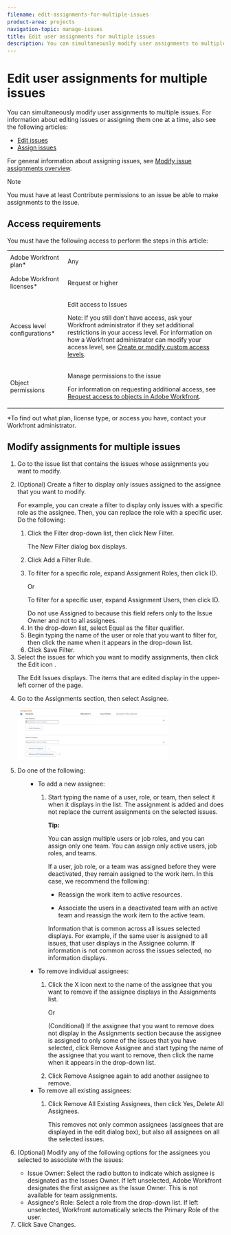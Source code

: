 ```yaml
---
filename: edit-assignments-for-multiple-issues
product-area: projects
navigation-topic: manage-issues
title: Edit user assignments for multiple issues
description: You can simultaneously modify user assignments to multiple issues. For information about editing issues or assigning them one at a time, also see the following articles:
---
```


# Edit user assignments for multiple issues

You can simultaneously modify user assignments to multiple issues.&nbsp;For information about editing issues or assigning them one at a time, also see the following articles:

* [Edit issues](../../../manage-work/issues/manage-issues/edit-issues.md) 
* [Assign issues](../../../manage-work/issues/manage-issues/assign-issues.md)

For general information about assigning issues, see [Modify issue assignments overview](../../../manage-work/issues/manage-issues/modify-issue-assignments-overview.md).

>[!NOTE]
>
>You must have at least Contribute permissions to an issue be able to make assignments to the issue.

## Access requirements

You must have the following access to perform the steps in this article:

<table cellspacing="0"> 
 <col> 
 <col> 
 <tbody> 
  <tr> 
   <td role="rowheader">Adobe Workfront plan*</td> 
   <td> <p>Any </p> </td> 
  </tr> 
  <tr> 
   <td role="rowheader">Adobe Workfront licenses*</td> 
   <td> <p>Request or higher</p> </td> 
  </tr> 
  <tr> 
   <td role="rowheader">Access level configurations*</td> 
   <td> <p>Edit access to Issues</p> <p>Note: If you still don't have access, ask your Workfront administrator if they set additional restrictions in your access level. For information on how a Workfront administrator can modify your access level, see <a href="../../../administration-and-setup/add-users/configure-and-grant-access/create-modify-access-levels.md" class="MCXref xref">Create or modify custom access levels</a>.</p> </td> 
  </tr> 
  <tr> 
   <td role="rowheader">Object permissions</td> 
   <td> <p>Manage permissions to the issue</p> <p>For information on requesting additional access, see <a href="../../../workfront-basics/grant-and-request-access-to-objects/request-access.md" class="MCXref xref">Request access to objects in Adobe Workfront</a>.</p> </td> 
  </tr> 
 </tbody> 
</table>

&#42;To find out what plan, license type, or access you have, contact your Workfront administrator.

<!--
When to modify user assignments on issues You might want to modify the user assignments for multiple issues for a variety of reasons, including the following: Users join or leave your team A user takes a vacation that extends beyond the issue due dates A specific role or user is set as the assignee for multiple issues and you want to quickly modify all items to be assigned to a different user or role
-->

## Modify assignments for multiple issues

<ol> 
 <li value="1">Go to the issue list that contains the&nbsp;issues whose assignments you want to modify. </li> 
 <li value="2"> <p>(Optional) Create a filter to display only issues assigned to the assignee that you want to modify.</p> <p>For example, you can create a filter to display only issues with a specific role as the assignee.&nbsp;Then, you can&nbsp;replace the role with a specific user. Do the following:</p> 
  <ol> 
   <li value="1"> <p>Click the <span class="bold">Filter</span>&nbsp;drop-down list, then click <span class="bold">New Filter</span>.</p> <p>The New Filter dialog box displays. </p> </li> 
   <li value="2">Click <span class="bold">Add a Filter Rule.</span></li> 
   <li value="3"> <p>To filter for a specific role, expand <span class="bold">Assignment Roles,</span>&nbsp;then click <span class="bold">ID.</span></p> <p>Or</p> <p>To filter for a specific user, expand <span class="bold">Assignment Users,</span>&nbsp;then click <span class="bold">ID.</span></p> <note type="tip">
     Do not use 
     <span class="bold">Assigned to</span>&nbsp;because this field refers only to the Issue Owner and not to all assignees.
    </note> </li> 
   <li value="4">In the drop-down list, select <span class="bold">Equal</span> as the filter qualifier.</li> 
   <li value="5">Begin typing the name of the user or role that you want to filter for, then click the name when it appears in the drop-down list.</li> 
   <li value="6">Click <span class="bold">Save Filter.</span></li> 
  </ol> </li> 
 <li value="3"> Select the issues for which you want to modify assignments, then click the Edit icon . <p>The <span class="bold">Edit Issues</span> displays. The items that are edited display in the upper-left corner of the page.</p> </li> 
 <li value="4"> <p>Go to the <span class="bold">Assignments</span> section, then select <span class="bold">Assignee</span>.</p> <p> <img src="assets/classic-assignmens-area-on-edit-box-350x119.png" style="width: 350;height: 119;"> </p> </li> 
 <li value="5">Do one of the following:
  <ol>
   <ul>
    <li>To add a new assignee: 
     <ol>
      <li value="1"><p>Start typing the name of a user, role, or team, then select it when it displays in the list. The assignment is added and does not replace the current assignments on the selected issues. </p>
       <div class="tip_one-tip-with_bullets" data-mc-autonum="<b>Tip: </b>">
        <span class="autonumber"><span><b>Tip: </b></span></span>
        <p>You can assign multiple users or job roles, and you can assign only one team. <span>You can assign only active users, <span>job roles</span>, and teams.</span></p>
        <p><span>If a user, <span>job role</span>, or a team was assigned before they were deactivated, they remain assigned to the work item. In this case, we recommend the following:</span></p>
        <ul>
         <li><p><span>Reassign the work item to active resources.</span></p></li>
         <li><p><span>Associate the users in a deactivated team with an active team and reassign the work item to the active team.</span></p></li>
        </ul>
       </div><p>Information that is common across all issues selected displays. For example, if the same user is assigned to all issues, that user displays in the <span class="bold">Assignee</span>&nbsp;column. If information is not common across the issues selected, no information displays.</p></li>
     </ol></li>
    <li>To remove individual assignees: 
     <ol>
      <li value="1"><p>Click the <span class="bold">X icon</span> next to the name of the assignee that you want to remove if the assignee displays in the Assignments list.</p><p>Or</p><p>(Conditional) If the assignee that you want to remove does not display in the Assignments section because the assignee is assigned to only some of the issues that you have selected, click <span class="bold">Remove Assignee</span> and start typing the name of the assignee that you want to remove, then click the name when it appears in the drop-down list.</p></li>
      <li value="2">Click&nbsp;<span class="bold">Remove Assignee</span> again to add another assignee to remove.</li>
     </ol></li>
    <li>To remove all existing assignees: 
     <ol>
      <li value="1"><p>Click <span class="bold">Remove All Existing Assignees</span>, then click <span class="bold">Yes, Delete All Assignees</span>.</p><p>This removes not only common assignees (assignees that are displayed in the edit&nbsp;dialog box), but also all assignees on all the selected issues.</p></li>
     </ol></li>
   </ul>
  </ol></li> 
 <li value="6"> <p>(Optional) Modify any of the following options for the assignees you selected to associate with the issues:</p> 
  <ul> 
   <li><span class="bold">Issue Owner:</span>&nbsp;Select the radio button to indicate which assignee is designated as the Issues Owner. If left unselected, Adobe Workfront designates the first assignee as the Issue Owner. This is not available for team assignments. </li> 
   <li><span class="bold">Assignee's Role</span>: Select a role from the drop-down list. If left unselected, Workfront automatically selects the Primary Role of the user. </li> 
  </ul> </li> 
 <li value="7">Click <span class="bold">Save Changes</span>.</li> 
</ol>

